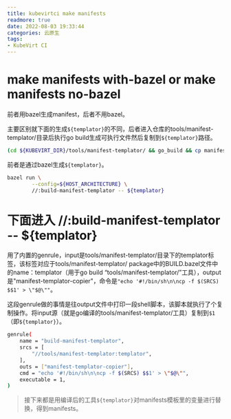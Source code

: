 ```yaml
---
title: kubevirtci make manifests
readmore: true
date: 2022-08-03 19:33:44
categories: 云原生
tags:
- KubeVirt CI
---
```



# make manifests with-bazel or make manifests no-bazel

前者用bazel生成manifest，后者不用bazel。

主要区别就下面的生成`${templator}`的不同，后者进入仓库的tools/manifest-templator/目录后执行go build生成可执行文件然后复制到`${templator}`路径。

```bash
(cd ${KUBEVIRT_DIR}/tools/manifest-templator/ && go_build && cp manifest-templator ${templator})
```

前者是通过bazel生成`${templator}`。

```bash
bazel run \
        --config=${HOST_ARCHITECTURE} \
        //:build-manifest-templator -- ${templator}
```



# 下面进入 //:build-manifest-templator -- ${templator}

用了内置的genrule，input是tools/manifest-templator/目录下的templator标签，该标签对应于tools/manifest-templator/ package中的BUILD.bazel文件中的name：templator（用于go build “tools/manifest-templator/”工具），output是"manifest-templator-copier"，命令是`"echo '#!/bin/sh\n\ncp -f $(SRCS) $$1' > \"$@\""`。

这段genrule做的事情是往output文件中打印一段shell脚本，该脚本就执行了个复制操作。将input源（就是go编译的tools/manifest-templator/工具）复制到`$1`（即`${templator}`）。

```bash
genrule(
    name = "build-manifest-templator",
    srcs = [
        "//tools/manifest-templator:templator",
    ],
    outs = ["manifest-templator-copier"],
    cmd = "echo '#!/bin/sh\n\ncp -f $(SRCS) $$1' > \"$@\"",
    executable = 1,
)
```


> 接下来都是用编译后的工具`${templator}`对manifests模板里的变量进行替换，得到manifests。